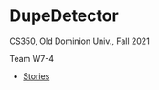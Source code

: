 # DupeDetector

CS350, Old Dominion Univ., Fall 2021

Team W7-4

* [Stories](https://trello.com/b/XxTMxuGT/refactor-project-management)
